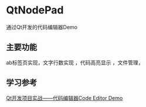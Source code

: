 # QtNodePad
通过Qt开发的代码编辑器Demo
## 主要功能
ab标签页实现，文字行数实现 ，代码高亮显示 ，文件管理，
## 学习参考
[Qt开发项目实战——代码编辑器Code Editor Demo](https://www.bilibili.com/video/BV16M4y167tB/?share_source=copy_web&vd_source=7b61313e652a9e58e9a373dd521bb6d9)
